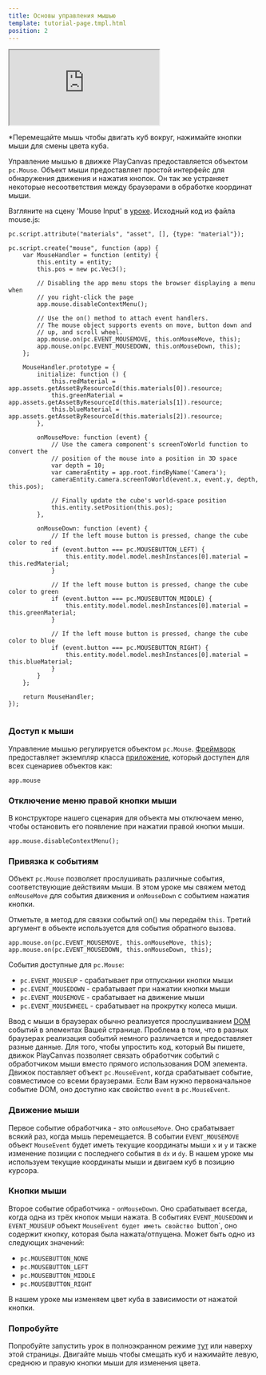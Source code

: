 ```yaml
---
title: Основы управления мышью
template: tutorial-page.tmpl.html
position: 2
---
```


<iframe src="http://apps.playcanvas.com/playcanvas/tutorials/input_mouse?overlay=false"></iframe>

*Перемещайте мышь чтобы двигать куб вокруг, нажимайте кнопки мыши для смены цвета куба.

Управление мышью в движке PlayCanvas предоставляется объектом  `pc.Mouse`. Объект мыши предоставляет простой интерфейс для обнаружения движения и нажатия кнопок. Он так же устраняет некоторые несоответствия между браузерами в обработке координат мыши.

Взгляните на сцену 'Mouse Input' в [уроке][1]. Исходный код из файла mouse.js:

~~~javascript~~~
pc.script.attribute("materials", "asset", [], {type: "material"});

pc.script.create("mouse", function (app) {
    var MouseHandler = function (entity) {
        this.entity = entity;
        this.pos = new pc.Vec3();

        // Disabling the app menu stops the browser displaying a menu when
        // you right-click the page
        app.mouse.disableContextMenu();

        // Use the on() method to attach event handlers.
        // The mouse object supports events on move, button down and
        // up, and scroll wheel.
        app.mouse.on(pc.EVENT_MOUSEMOVE, this.onMouseMove, this);
        app.mouse.on(pc.EVENT_MOUSEDOWN, this.onMouseDown, this);
    };

    MouseHandler.prototype = {
        initialize: function () {
            this.redMaterial = app.assets.getAssetByResourceId(this.materials[0]).resource;
            this.greenMaterial = app.assets.getAssetByResourceId(this.materials[1]).resource;
            this.blueMaterial = app.assets.getAssetByResourceId(this.materials[2]).resource;
        },

        onMouseMove: function (event) {
            // Use the camera component's screenToWorld function to convert the
            // position of the mouse into a position in 3D space
            var depth = 10;
            var cameraEntity = app.root.findByName('Camera');
            cameraEntity.camera.screenToWorld(event.x, event.y, depth, this.pos);

            // Finally update the cube's world-space position
            this.entity.setPosition(this.pos);
        },

        onMouseDown: function (event) {
            // If the left mouse button is pressed, change the cube color to red
            if (event.button === pc.MOUSEBUTTON_LEFT) {
                this.entity.model.model.meshInstances[0].material = this.redMaterial;
            }

            // If the left mouse button is pressed, change the cube color to green
            if (event.button === pc.MOUSEBUTTON_MIDDLE) {
                this.entity.model.model.meshInstances[0].material = this.greenMaterial;
            }

            // If the left mouse button is pressed, change the cube color to blue
            if (event.button === pc.MOUSEBUTTON_RIGHT) {
                this.entity.model.model.meshInstances[0].material = this.blueMaterial;
            }
        }
    };

    return MouseHandler;
});


~~~

### Доступ к мыши

Управление мышью регулируется объектом  `pc.Mouse`. [Фреймворк][2] предоставляет экземпляр класса [приложение][3], который доступен для всех сценариев объектов как:

~~~javascript~~~
app.mouse
~~~

### Отключение меню правой кнопки мыши

В конструкторе нашего сценария для объекта мы отключаем меню, чтобы остановить его появление при нажатии правой кнопки мыши.

~~~javascript~~~
app.mouse.disableContextMenu();
~~~

### Привязка к событиям

Объект  `pc.Mouse` позволяет прослушивать различные события, соответствующие действиям мыши. В этом уроке мы свяжем метод `onMouseMove` для события движения и  `onMouseDown` с событием нажатия кнопки.

Отметьте, в метод для связки событий on() мы передаём `this`. Третий аргумент в объекте используется для события обратного вызова.

~~~javascript~~~
app.mouse.on(pc.EVENT_MOUSEMOVE, this.onMouseMove, this);
app.mouse.on(pc.EVENT_MOUSEDOWN, this.onMouseDown, this);
~~~

События доступные для `pc.Mouse`:

* `pc.EVENT_MOUSEUP` - срабатывает при отпускании кнопки мыши
* `pc.EVENT_MOUSEDOWN` - срабатывает при нажатии кнопки мыши
* `pc.EVENT_MOUSEMOVE` - срабатывает на движение мыши
* `pc.EVENT_MOUSEWHEEL` - срабатывает на прокрутку колеса мыши.

Ввод с мыши в браузерах обычно реализуется прослушиванием [DOM][4] событий в элементах Вашей странице. Проблема в том, что в разных браузерах реализация событий немного различается и предоставляет разные данные. Для того, чтобы упростить код, который Вы пишете, движок PlayCanvas позволяет связать обработчик событий с обработчиком мыши вместо прямого использования DOM элемента. Движок поставляет объект `pc.MouseEvent`, когда срабатывает событие, совместимое со всеми браузерами. Если Вам нужно первоначальное событие DOM, оно доступно как свойство `event`  в `pc.MouseEvent`.

### Движение мыши

Первое событие обработчика - это `onMouseMove`. Оно срабатывает всякий раз, когда мышь перемещается. В событии `EVENT_MOUSEMOVE` объект `MouseEvent` будет иметь текущие координаты мыши  `x` и `y` и также изменение позиции с последнего события в `dx` и `dy`. В нашем уроке мы используем текущие координаты мыши и двигаем куб в позицию курсора.

### Кнопки мыши

Второе событие обработчика - `onMouseDown`. Оно срабатывает всегда, когда одна из трёх кнопок мыши нажата. В событиях `EVENT_MOUSEDOWN`  и `EVENT_MOUSEUP` объект `MouseEvent будет иметь свойство `button`, оно содержит кнопку, которая была нажата/отпущена. Может быть одно из следующих значений:

* `pc.MOUSEBUTTON_NONE`
* `pc.MOUSEBUTTON_LEFT`
* `pc.MOUSEBUTTON_MIDDLE`
* `pc.MOUSEBUTTON_RIGHT`

В нашем уроке мы изменяем цвет куба в зависимости от нажатой кнопки.

### Попробуйте

Попробуйте запустить урок в полноэкранном режиме [тут][5] или наверху этой страницы. Двигайте мышь чтобы смещать куб и нажимайте левую, среднюю и правую кнопки мыши для изменения цвета.

[1]: https://playcanvas.com/project/186/overview/tutorials
[2]: /user-manual/glossary#framework
[3]: /user-manual/glossary#app
[4]: /user-manual/glossary#dom
[5]: http://apps.playcanvas.com/playcanvas/tutorials/input_mouse

